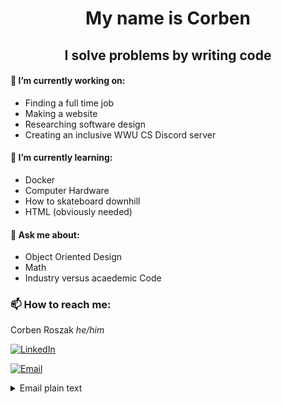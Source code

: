 <h1 align="center"> My name is Corben </h1>
<h2 align="center"> I solve problems by writing code </h2>


#### 🔭 I’m currently working on:
- Finding a full time job
- Making a website 
- Researching software design
- Creating an inclusive WWU CS Discord server

#### 🌱 I’m currently learning:
- Docker 
- Computer Hardware
- How to skateboard downhill
- HTML (obviously needed)

#### 💬 Ask me about:
- Object Oriented Design
- Math
- Industry versus acaedemic Code

### 📫 How to reach me:
Corben Roszak <em>he/him</em>

[![LinkedIn][linkedin-shield]][linkedin-url]

[![Email][email-shield]][email-url]
<details>
	<summary>Email plain text</summary>

		Corben@Roszakc.me
</details>


[linkedin-shield]: https://img.shields.io/badge/-LinkedIn-blue?style=for-the-badge&logo=LinkedIn
[linkedin-url]: https://linkedin.com/in/corben-roszak
[email-shield]: https://img.shields.io/badge/-Email-red?style=for-the-badge&logo=Mail.Ru
[email-url]: mailto:corbenroszak@gmail.com



<!---

Don't mind these....

### Markdown

Markdown is a lightweight and easy-to-use syntax for styling your writing. It includes conventions for

```markdown
Syntax highlighted code block

# Header 1
## Header 2
### Header 3

- Bulleted
- List

1. Numbered
2. List

**Bold** and _Italic_ and `Code` text

[Link](url) and ![Image](src)
```

--->
